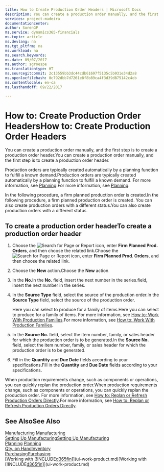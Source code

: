 ```yaml
---
title: How to Create Production Order Headers | Microsoft Docs
description: You can create a production order manually, and the first step is to create a production order header.
services: project-madeira
documentationcenter: 
author: SorenGP
ms.service: dynamics365-financials
ms.topic: article
ms.devlang: na
ms.tgt_pltfrm: na
ms.workload: na
ms.search.keywords: 
ms.date: 09/07/2017
ms.author: sgroespe
ms.translationtype: HT
ms.sourcegitcommit: 2c13559bb3dc44cdb61697f5135c5b931e34d2a8
ms.openlocfilehash: 0c792dbb7d7261e8f8b89ca4f3d39d875142c4eb
ms.contentlocale: en-ca
ms.lasthandoff: 09/22/2017

---
```

# <a name="how-to-create-production-order-headers"></a><span data-ttu-id="c7073-103">How to: Create Production Order Headers</span><span class="sxs-lookup"><span data-stu-id="c7073-103">How to: Create Production Order Headers</span></span>
<span data-ttu-id="c7073-104">You can create a production order manually, and the first step is to create a production order header.</span><span class="sxs-lookup"><span data-stu-id="c7073-104">You can create a production order manually, and the first step is to create a production order header.</span></span>

<span data-ttu-id="c7073-105">Production orders are typically created automatically by a planning function to fulfill a known demand.</span><span class="sxs-lookup"><span data-stu-id="c7073-105">Production orders are typically created automatically by a planning function to fulfill a known demand.</span></span> <span data-ttu-id="c7073-106">For more information, see [Planning](production-planning.md).</span><span class="sxs-lookup"><span data-stu-id="c7073-106">For more information, see [Planning](production-planning.md).</span></span>   

<span data-ttu-id="c7073-107">In the following procedure, a firm planned production order is created.</span><span class="sxs-lookup"><span data-stu-id="c7073-107">In the following procedure, a firm planned production order is created.</span></span> <span data-ttu-id="c7073-108">You can also create production orders with a different status.</span><span class="sxs-lookup"><span data-stu-id="c7073-108">You can also create production orders with a different status.</span></span>  

## <a name="to-create-a-production-order-header"></a><span data-ttu-id="c7073-109">To create a production order header</span><span class="sxs-lookup"><span data-stu-id="c7073-109">To create a production order header</span></span>  
1.  <span data-ttu-id="c7073-110">Choose the ![Search for Page or Report](media/ui-search/search_small.png "Search for Page or Report icon") icon, enter **Firm Planned Prod. Orders**, and then choose the related link.</span><span class="sxs-lookup"><span data-stu-id="c7073-110">Choose the ![Search for Page or Report](media/ui-search/search_small.png "Search for Page or Report icon") icon, enter **Firm Planned Prod. Orders**, and then choose the related link.</span></span>  
2.  <span data-ttu-id="c7073-111">Choose the **New** action.</span><span class="sxs-lookup"><span data-stu-id="c7073-111">Choose the **New** action.</span></span>  
3.  <span data-ttu-id="c7073-112">In the **No.**</span><span class="sxs-lookup"><span data-stu-id="c7073-112">In the **No.**</span></span> <span data-ttu-id="c7073-113">field, insert the next number in the series.</span><span class="sxs-lookup"><span data-stu-id="c7073-113">field, insert the next number in the series.</span></span>  
4.  <span data-ttu-id="c7073-114">In the **Source Type** field, select the source of the production order.</span><span class="sxs-lookup"><span data-stu-id="c7073-114">In the **Source Type** field, select the source of the production order.</span></span>

    <span data-ttu-id="c7073-115">Here you can select to produce for a family of items.</span><span class="sxs-lookup"><span data-stu-id="c7073-115">Here you can select to produce for a family of items.</span></span> <span data-ttu-id="c7073-116">For more information, see [How to: Work With Production Families](production-how-work-family.md).</span><span class="sxs-lookup"><span data-stu-id="c7073-116">For more information, see [How to: Work With Production Families](production-how-work-family.md).</span></span>
5.  <span data-ttu-id="c7073-117">In the **Source No.** field, select the item number, family, or sales header for which the production order is to be generated.</span><span class="sxs-lookup"><span data-stu-id="c7073-117">In the **Source No.** field, select the item number, family, or sales header for which the production order is to be generated.</span></span>  
6.  <span data-ttu-id="c7073-118">Fill in the **Quantity** and **Due Date** fields according to your specifications.</span><span class="sxs-lookup"><span data-stu-id="c7073-118">Fill in the **Quantity** and **Due Date** fields according to your specifications.</span></span>  

<span data-ttu-id="c7073-119">When production requirements change, such as components or operations, you can quickly replan the production order.</span><span class="sxs-lookup"><span data-stu-id="c7073-119">When production requirements change, such as components or operations, you can quickly replan the production order.</span></span> <span data-ttu-id="c7073-120">For more information, see [How to: Replan or Refresh Production Orders Directly](production-how-to-replan-refresh-production-orders.md).</span><span class="sxs-lookup"><span data-stu-id="c7073-120">For more information, see [How to: Replan or Refresh Production Orders Directly](production-how-to-replan-refresh-production-orders.md).</span></span> 

## <a name="see-also"></a><span data-ttu-id="c7073-121">See Also</span><span class="sxs-lookup"><span data-stu-id="c7073-121">See Also</span></span>  
<span data-ttu-id="c7073-122">[Manufacturing](production-manage-manufacturing.md)  </span><span class="sxs-lookup"><span data-stu-id="c7073-122">[Manufacturing](production-manage-manufacturing.md)  </span></span>  
[<span data-ttu-id="c7073-123">Setting Up Manufacturing</span><span class="sxs-lookup"><span data-stu-id="c7073-123">Setting Up Manufacturing</span></span>](production-configure-production-processes.md)  
<span data-ttu-id="c7073-124">[Planning](production-planning.md)    </span><span class="sxs-lookup"><span data-stu-id="c7073-124">[Planning](production-planning.md)    </span></span>  
[<span data-ttu-id="c7073-125">Qty. on Hand</span><span class="sxs-lookup"><span data-stu-id="c7073-125">Inventory</span></span>](inventory-manage-inventory.md)  
[<span data-ttu-id="c7073-126">Purchasing</span><span class="sxs-lookup"><span data-stu-id="c7073-126">Purchasing</span></span>](purchasing-manage-purchasing.md)  
<span data-ttu-id="c7073-127">[Working with [!INCLUDE[d365fin](includes/d365fin_md.md)]](ui-work-product.md)</span><span class="sxs-lookup"><span data-stu-id="c7073-127">[Working with [!INCLUDE[d365fin](includes/d365fin_md.md)]](ui-work-product.md)</span></span>

